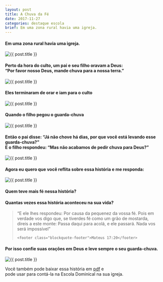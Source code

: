 ```yaml
---
layout: post
title: A Chuva da Fé
date: 2017-11-27
categories: destaque escola
brief: Em uma zona rural havia uma igreja.
---
```


<div class="text-center">
  <h4 class="my-5">
    Em uma zona rural havia uma igreja.
  </h4>

  <img src="{{ site.baseurl }}/assets/images/posts/a-chuva-da-fe-1.png" alt="{{ post.title }}" />

  <h4 class="my-5">
    Perto da hora do culto, um pai e seu filho oravam a Deus:
    <br>
    “Por favor nosso Deus, mande chuva para a nossa terra.”
  </h4>

  <img src="{{ site.baseurl }}/assets/images/posts/a-chuva-da-fe-2.png" alt="{{ post.title }}" />

  <h4 class="my-5">
    Eles terminaram de orar e iam para o culto
  </h4>

  <img src="{{ site.baseurl }}/assets/images/posts/a-chuva-da-fe-3.png" alt="{{ post.title }}" />

  <h4 class="my-5">
    Quando o filho pegou o guarda-chuva
  </h4>

  <img src="{{ site.baseurl }}/assets/images/posts/a-chuva-da-fe-4.png" alt="{{ post.title }}" />

  <h4 class="my-5">
    Então o pai disse: “Já não chove há dias, por que você está levando esse guarda-chuva?”
    <br>
    E o filho respondeu: “Mas não acabamos de pedir chuva para Deus?”
  </h4>

  <img src="{{ site.baseurl }}/assets/images/posts/a-chuva-da-fe-5.png" alt="{{ post.title }}" />

  <h4 class="my-5">
    Agora eu quero que você reflita sobre essa história e me responda:
  </h4>

  <img src="{{ site.baseurl }}/assets/images/posts/a-chuva-da-fe-6.png" alt="{{ post.title }}" />

  <h4 class="my-5">
    Quem teve mais fé nessa história?
  </h4>

  <h4 class="my-5">
    Quantas vezes essa história aconteceu na sua vida?
  </h4>

  <blockquote class="blockquote my-5 text-left">
    <p class="mb-0">
      “E ele lhes respondeu: Por causa da pequenez da vossa fé. Pois em verdade vos digo que, se tiverdes fé como um grão de mostarda, direis a este monte: Passa daqui para acolá, e ele passará. Nada vos será impossível”
    </p>

    <footer class="blockquote-footer">Mateus 17:20</footer>
  </blockquote>

  <h4 class="my-5">
    Por isso confie suas orações em Deus e leve sempre o seu guarda-chuva.
  </h4>

  <img src="{{ site.baseurl }}/assets/images/posts/a-chuva-da-fe-4.png" alt="{{ post.title }}" />

  <p class="my-5">
    Você também pode baixar essa história em <a href="{{ site.baseurl }}/assets/downloads/A-Chuva-da-Fé.pdf">pdf</a> e <br>
    pode usar para contá-la na Escola Dominical na sua igreja.
  </p>

</div>
